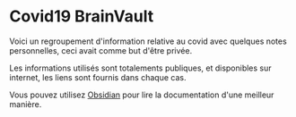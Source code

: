 # Covid19 BrainVault
Voici un regroupement d'information relative au covid avec quelques notes personnelles, ceci avait comme but d'être privée.

Les informations utilisés sont totalements publiques, et disponibles sur internet, les liens sont fournis dans chaque cas.

Vous pouvez utilisez [Obsidian](https://obsidian.md/) pour lire la documentation d'une meilleur manière.

